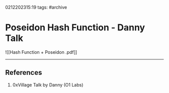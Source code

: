 0212202315:19
tags: #archive
# Poseidon Hash Function - Danny Talk
![[Hash Function + Poseidon .pdf]]

---
## References
1. 0xVillage Talk by Danny (O1 Labs)